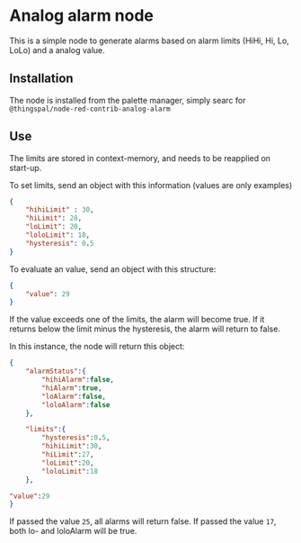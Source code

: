 # Analog alarm node
This is a simple node to generate alarms based on alarm limits (HiHi, Hi, Lo, LoLo) and a analog value.

## Installation
The node is installed from the palette manager, simply searc for `@thingspal/node-red-contrib-analog-alarm`

## Use
The limits are stored in context-memory, and needs to be reapplied on start-up.

To set limits, send an object with this information (values are only examples)
```json
{
    "hihiLimit" : 30,
    "hiLimit": 28,
    "loLimit": 20,
    "loloLimit": 18,
    "hysteresis": 0.5
}
```

To evaluate an value, send an object with this structure:
```json
{
    "value": 29
}
```
If the value exceeds one of the limits, the alarm will become true. If it returns below the limit minus the hysteresis, the alarm will return to false.

In this instance, the node will return this object:

```json
{
    "alarmStatus":{
        "hihiAlarm":false,
        "hiAlarm":true,
        "loAlarm":false,
        "loloAlarm":false
    },

    "limits":{
        "hysteresis":0.5,
        "hihiLimit":30,
        "hiLimit":27,
        "loLimit":20,
        "loloLimit":18
    },

"value":29
}
```

If passed the value `25`, all alarms will return false. If passed the value `17`, both lo- and loloAlarm will be true.

